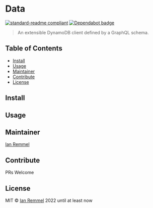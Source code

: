 # Data

[![standard-readme compliant](https://img.shields.io/badge/readme%20style-standard-brightgreen.svg?style=flat-square)](https://github.com/RichardLitt/standard-readme)
[![Dependabot badge](https://img.shields.io/badge/Dependabot-active-brightgreen.svg)](https://dependabot.com/)

> An extensible DynamoDB client defined by a GraphQL schema.

## Table of Contents

<!-- toc -->

- [Install](#install)
- [Usage](#usage)
- [Maintainer](#maintainer)
- [Contribute](#contribute)
- [License](#license)

<!-- tocstop -->

## Install

## Usage

## Maintainer

[Ian Remmel](https://github.com/ianwremmel)

## Contribute

PRs Welcome

## License

MIT &copy; [Ian Remmel](https://github.com/ianwremmel) 2022 until at least now
